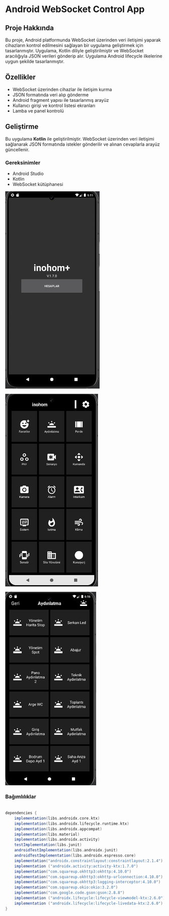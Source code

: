 # Android WebSocket Control App

## Proje Hakkında
Bu proje, Android platformunda WebSocket üzerinden veri iletişimi yaparak cihazların kontrol edilmesini sağlayan bir uygulama geliştirmek için tasarlanmıştır. Uygulama, Kotlin diliyle geliştirilmiştir ve WebSocket aracılığıyla JSON verileri gönderip alır. Uygulama Android lifecycle ilkelerine uygun şekilde tasarlanmıştır.

## Özellikler
- WebSocket üzerinden cihazlar ile iletişim kurma
- JSON formatında veri alıp gönderme
- Android fragment yapısı ile tasarlanmış arayüz
- Kullanıcı girişi ve kontrol listesi ekranları
- Lamba ve panel kontrolü

## Geliştirme

Bu uygulama **Kotlin** ile geliştirilmiştir. WebSocket üzerinden veri iletişimi sağlanarak JSON formatında istekler gönderilir ve alınan cevaplarla arayüz güncellenir.

### Gereksinimler
- Android Studio
- Kotlin
- WebSocket kütüphanesi 

![Proje Görseli](https://github.com/muratcivek/android_websocket_challange/blob/master/gorseller/1.png)

![Proje Görseli](https://github.com/muratcivek/android_websocket_challange/blob/master/gorseller/2.png)

![Proje Görseli](https://github.com/muratcivek/android_websocket_challange/blob/master/gorseller/3.png)

### Bağımlılıklar
```gradle

dependencies {
    implementation(libs.androidx.core.ktx)
    implementation(libs.androidx.lifecycle.runtime.ktx)
    implementation(libs.androidx.appcompat)
    implementation(libs.material)
    implementation(libs.androidx.activity)
    testImplementation(libs.junit)
    androidTestImplementation(libs.androidx.junit)
    androidTestImplementation(libs.androidx.espresso.core)
    implementation("androidx.constraintlayout:constraintlayout:2.1.4")
    implementation ("androidx.activity:activity-ktx:1.7.0")
    implementation("com.squareup.okhttp3:okhttp:4.10.0")
    implementation("com.squareup.okhttp3:okhttp-urlconnection:4.10.0")
    implementation("com.squareup.okhttp3:logging-interceptor:4.10.0")
    implementation("com.squareup.okio:okio:3.2.0")
    implementation("com.google.code.gson:gson:2.8.8")
    implementation ("androidx.lifecycle:lifecycle-viewmodel-ktx:2.6.0")
    implementation ("androidx.lifecycle:lifecycle-livedata-ktx:2.6.0")
}


